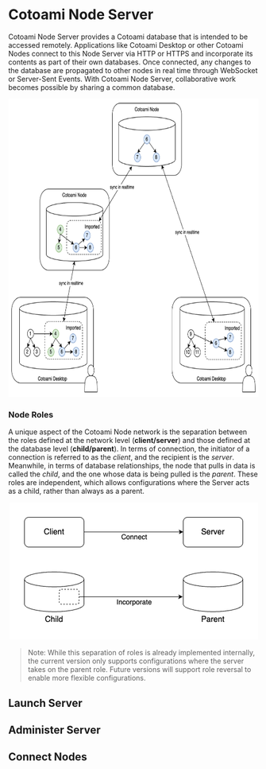 # Cotoami Node Server

Cotoami Node Server provides a Cotoami database that is intended to be accessed remotely. Applications like Cotoami Desktop or other Cotoami Nodes connect to this Node Server via HTTP or HTTPS and incorporate its contents as part of their own databases. Once connected, any changes to the database are propagated to other nodes in real time through WebSocket or Server-Sent Events. With Cotoami Node Server, collaborative work becomes possible by sharing a common database.

<p align="center"><img src="../docs/images/distributed-graph.png" alt="Distributed coto graph" height="600px"></p>

### Node Roles

A unique aspect of the Cotoami Node network is the separation between the roles defined at the network level (**client/server**) and those defined at the database level (**child/parent**). In terms of connection, the initiator of a connection is referred to as the *client*, and the recipient is the *server*. Meanwhile, in terms of database relationships, the node that pulls in data is called the *child*, and the one whose data is being pulled is the *parent*. These roles are independent, which allows configurations where the Server acts as a child, rather than always as a parent.

<p align="center"><img src="docs/images/node-roles.png" alt="Node roles"></p>

> Note: While this separation of roles is already implemented internally, the current version only supports configurations where the server takes on the parent role. Future versions will support role reversal to enable more flexible configurations.


## Launch Server

## Administer Server

## Connect Nodes

